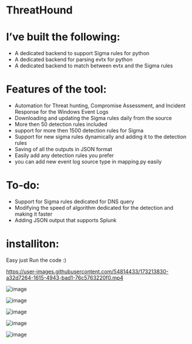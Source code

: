 # ThreatHound

# I’ve built the following:
- A dedicated backend to support Sigma rules for python
- A dedicated backend for parsing evtx for python 
- A dedicated backend to match between evtx and the Sigma rules

# Features of the tool:
- Automation for Threat hunting, Compromise Assessment, and Incident Response for the Windows Event Logs
- Downloading and updating the Sigma rules daily from the source
- More then 50 detection rules included
- support for more then 1500 detection rules for Sigma
- Support for new sigma rules dynamically and adding it to the detection rules
- Saving of all the outputs in JSON format
- Easily add any detection rules you prefer 
- you can add new event log source type in mapping.py easily 

# To-do:
- Support for Sigma rules dedicated for DNS query 
- Modifying the speed of algorithm dedicated for the detection and making it faster
- Adding JSON output that supports Splunk

# installiton:
Easy just Run the code :)


https://user-images.githubusercontent.com/54814433/173213830-a32d7264-1615-4943-bad1-76c5763220f0.mp4


![image](https://user-images.githubusercontent.com/54814433/175406514-961a1328-1873-4e6c-973b-0630f6bd8a8a.png)


![image](https://user-images.githubusercontent.com/54814433/209151453-26e657a2-6107-4830-8eea-271af89933ba.png)

![image](https://user-images.githubusercontent.com/54814433/209151521-576115be-44af-4154-b8bc-6265a19a1a65.png)


![image](https://user-images.githubusercontent.com/54814433/209151757-211fb18f-5c0a-42f0-8efb-788d7a48040a.png)



![image](https://user-images.githubusercontent.com/54814433/209151977-07943765-3707-4e18-9aff-b9c2236086a1.png)

